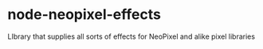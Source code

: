 # node-neopixel-effects
LIbrary that supplies all sorts of effects for NeoPixel and alike pixel libraries

